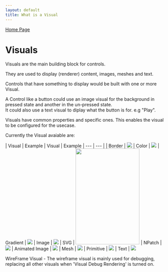 ```yaml
---
layout: default
title: What is a Visual
---
```

[ Home Page ]({{site.baseurl}}/index) <br>

# Visuals

Visuals are the main building block for controls.

They are used to display (renderer) content, images, meshes and text.

Controls that have something to display would be built with one or more Visual.

A Control like a button could use an image visual for the background in pressed state and another in the un-pressed state.<br>
It could also use a text visual to diplay what the button is for. e.g "Play".

Visuals have common properties and specific ones. This enables the visual to be configured for the usecase.

Currently the Visual avaiable are:

| Visual | Example | Visual | Example
| --- | --- |
| Border | ![]({{site.baseurl}}/assets/images/visuals/border-visual.png) | Color | ![ ]({{site.baseurl}}/assets/images/visuals/color-visual.png)
| Gradient | ![ ]({{site.baseurl}}/assets/images/visuals/linear-gradient-visual.png) | Image |  ![ ]({{site.baseurl}}/assets/images/visuals//house.png)
| SVG | <img src="{{site.baseurl}}/assets/images/visuals/svg-visual.svg" width="200" height="300"> | NPatch | ![ ]({{site.baseurl}}/assets/images/visuals/n-patch-visual.png)
| Animated Image | ![ ]({{site.baseurl}}/assets/images/visuals/animated-image-visual.gif) | Mesh | ![]({{site.baseurl}}/assets/images/visuals/mesh-visual.png)
| Primitive | ![ ]({{site.baseurl}}/assets/images/visuals/cube.png) | Text | ![ ]({{site.baseurl}}/assets/images/visuals/HelloWorld.png)

WireFrame Visual - The wireframe visual is mainly used for debugging, replacing all other visuals
when 'Visual Debug Rendering' is turned on.
